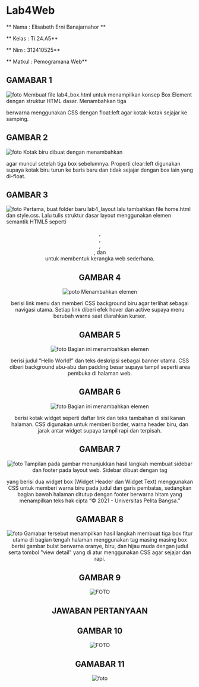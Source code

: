 # Lab4Web #

** Nama            : Elisabeth Erni Banajarnahor **

** Kelas           : Ti.24.A5**

** Nim             : 312410525**

** Matkul          : Pemogramana Web**


## GAMABAR 1 ##
![foto](https://github.com/Elisabethbanjarnahor/Lab4Web/blob/5651a0a2e4201f823ad17a852cc7cb6889852d28/Screenshot%202025-10-15%20102550.png)
Membuat file lab4_box.html untuk menampilkan konsep Box Element dengan struktur HTML dasar.
Menambahkan tiga <div> berwarna menggunakan CSS dengan float:left agar kotak-kotak sejajar ke samping.

## GAMBAR 2 ##
![foto](https://github.com/Elisabethbanjarnahor/Lab4Web/blob/d2cffdb4cc7a285322d2f38981d12632a127d8d6/Screenshot%202025-10-15%20103347.png)
Kotak biru dibuat dengan menambahkan <div class="div4"> agar muncul setelah tiga box sebelumnya.
Properti clear:left digunakan supaya kotak biru turun ke baris baru dan tidak sejajar dengan box lain yang di-float.

## GAMBAR 3 ##
![foto](https://github.com/Elisabethbanjarnahor/Lab4Web/blob/db1f8b3ca0db2a4e00ca0ecdd42bf9bd8a511aa8/Screenshot%202025-10-15%20105239.png)
Pertama, buat folder baru lab4_layout lalu tambahkan file home.html dan style.css.
Lalu tulis struktur dasar layout menggunakan elemen semantik HTML5 seperti <header>, <nav>, <section>, <aside>, dan <footer> untuk membentuk kerangka web sederhana.

## GAMBAR 4 ##
![poto](https://github.com/Elisabethbanjarnahor/Lab4Web/blob/70cb7455f4eef41402e351496352a24dad02c9be/Screenshot%202025-10-15%20105746.png)
Menambahkan elemen <nav> berisi link menu dan memberi CSS background biru agar terlihat sebagai navigasi utama.
Setiap link diberi efek hover dan active supaya menu berubah warna saat diarahkan kursor.

## GAMBAR 5 ##
![foto](https://github.com/Elisabethbanjarnahor/Lab4Web/blob/6a1108098a9c0903c6d6689d5d72ec593aee6fdf/Screenshot%202025-10-15%20110153.png)
Bagian ini menambahkan elemen <section id="hero"> berisi judul “Hello World!” dan teks deskripsi sebagai banner utama.
CSS diberi background abu-abu dan padding besar supaya tampil seperti area pembuka di halaman web.

## GAMBAR 6 ##
![foto](https://github.com/Elisabethbanjarnahor/Lab4Web/blob/1641732253b3c3060132c66d2639e7f535d3e702/Screenshot%202025-10-15%20111327.png)
Bagian ini menambahkan elemen <aside> berisi kotak widget seperti daftar link dan teks tambahan di sisi kanan halaman.
CSS digunakan untuk memberi border, warna header biru, dan jarak antar widget supaya tampil rapi dan terpisah.

## GAMBAR 7 ##
![foto](https://github.com/Elisabethbanjarnahor/Lab4Web/blob/97973b4fd3c54fbdf4df9177b434b3b3a6317428/Screenshot%202025-10-15%20111549.png)
Tampilan pada gambar menunjukkan hasil langkah membuat sidebar dan footer pada layout web.
Sidebar dibuat dengan tag <aside> yang berisi dua widget box (Widget Header dan Widget Text) menggunakan CSS untuk memberi warna biru pada judul dan garis pembatas, sedangkan bagian bawah halaman ditutup dengan footer berwarna hitam yang menampilkan teks hak cipta “© 2021 - Universitas Pelita Bangsa.”

## GAMABAR 8 ##
![foto](https://github.com/Elisabethbanjarnahor/Lab4Web/blob/8119b2e19423ee5d53c7d737a9d0d3241fbb6e53/Screenshot%202025-10-15%20112052.png)
Gamabar tersebut menampilkan hasil langkah membuat tiga box fitur utama di bagian tengah halaman menggunakan tag <dif class= "box"> 
masing masing box berisi gambar bulat berwarna oranye, biru, dan hijau muda dengan judul serta tombol "view detail" yang di atur menggunakan CSS agar sejajar dan rapi.

## GAMBAR 9 ##
![FOTO](https://github.com/Elisabethbanjarnahor/Lab4Web/blob/345a85717f27c550139c8c07d386dbda09225e97/Screenshot%202025-10-15%20113954.png)

## JAWABAN PERTANYAAN ##
## GAMBAR 10 ##
![FOTO](https://github.com/Elisabethbanjarnahor/Lab4Web/blob/b16034f19cae30ae78a7d081aecf33b13eea7900/Screenshot%202025-10-15%20115440.png)

## GAMABAR 11 ##
![foto](https://github.com/Elisabethbanjarnahor/Lab4Web/blob/de1267a2ec6cd862fcfffd9b5eaf7fe155c70b4e/Screenshot%202025-10-15%20115453.png)




